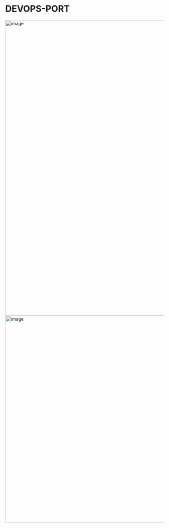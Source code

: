 # DEVOPS-PORT

<img width="935" alt="image" src="https://github.com/user-attachments/assets/99be7e7d-9d5e-457c-9528-704752e85d92" />
<img width="655" alt="image" src="https://github.com/user-attachments/assets/49abe255-5583-4cbd-b132-33a6ced5b3d4" />
